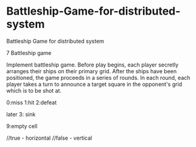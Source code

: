 # Battleship-Game-for-distributed-system
Battleship Game for distributed system

7 Battleship game

Implement battleship game.
Before play begins, each player secretly arranges their ships on their primary grid.
After the ships have been positioned, the game proceeds in a series of rounds.
In each round, each player takes a turn to announce a target square in the opponent's grid which is to be shot at.

0:miss
1:hit
2:defeat

later 3: sink

9:empty cell

//true - horizontal
//false - vertical
